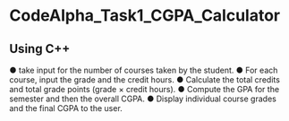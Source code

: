 # CodeAlpha_Task1_CGPA_Calculator
## Using C++
● take input for the number of courses taken by the student. 
● For each course, input the grade and the credit hours. 
● Calculate the total credits and total grade points (grade × credit hours). 
● Compute the GPA for the semester and then the overall CGPA. 
● Display individual course grades and the final CGPA to the user.
